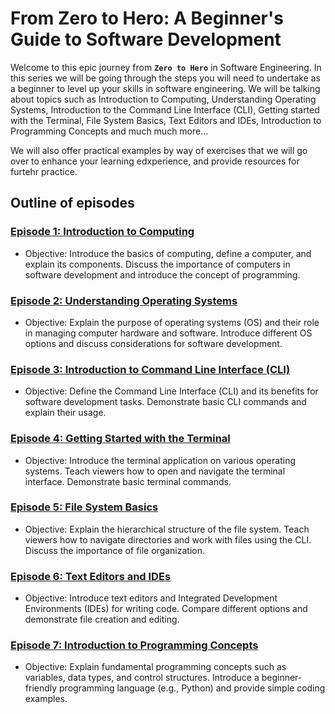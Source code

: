 # From Zero to Hero: A Beginner's Guide to Software Development
Welcome to this epic journey from **`Zero to Hero`** in Software Engineering. In this series we will be going through the steps you will need to undertake as a beginner to level up your skills in software engineering. We will be talking about topics such as Introduction to Computing, Understanding Operating Systems, Introduction to the Command Line Interface (CLI), Getting started with the Terminal, File System Basics, Text Editors and IDEs, Introduction to Programming Concepts and much much more...

We will also offer practical examples by way of exercises that we will go over to enhance your learning edxperience, and provide resources for furtehr practice.

## Outline of episodes
### [Episode 1: Introduction to Computing](Episode1.md)
- Objective: Introduce the basics of computing, define a computer, and explain its components. Discuss the importance of computers in software development and introduce the concept of programming.

### [Episode 2: Understanding Operating Systems](Episode2.md)
- Objective: Explain the purpose of operating systems (OS) and their role in managing computer hardware and software. Introduce different OS options and discuss considerations for software development.

### [Episode 3: Introduction to Command Line Interface (CLI)](Episode3.md)
- Objective: Define the Command Line Interface (CLI) and its benefits for software development tasks. Demonstrate basic CLI commands and explain their usage.

### [Episode 4: Getting Started with the Terminal](Episode4.md)
- Objective: Introduce the terminal application on various operating systems. Teach viewers how to open and navigate the terminal interface. Demonstrate basic terminal commands.

### [Episode 5: File System Basics](Episode5.md)
- Objective: Explain the hierarchical structure of the file system. Teach viewers how to navigate directories and work with files using the CLI. Discuss the importance of file organization.

### [Episode 6: Text Editors and IDEs](Episode6.md)
- Objective: Introduce text editors and Integrated Development Environments (IDEs) for writing code. Compare different options and demonstrate file creation and editing.

### [Episode 7: Introduction to Programming Concepts](Episode7.md)
- Objective: Explain fundamental programming concepts such as variables, data types, and control structures. Introduce a beginner-friendly programming language (e.g., Python) and provide simple coding examples.
